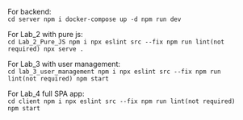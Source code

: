 For backend:  
<code>cd server 
npm i 
docker-compose up -d 
npm run dev</code>  

For Lab_2 with pure js:  
<code>cd Lab_2_Pure_JS
npm i
npx eslint src --fix
npm run lint(not required)
npx serve .</code>

For Lab_3 with user management:  
<code>cd lab_3_user_management
npm i
npx eslint src --fix
npm run lint(not required)
npm start</code>

For Lab_4 full SPA app:  
<code>cd client
npm i
npx eslint src --fix
npm run lint(not required)
npm start</code>
